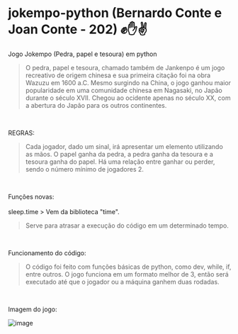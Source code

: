 # jokempo-python (Bernardo Conte e Joan Conte - 202) ✊✋✌️
Jogo Jokempo (Pedra, papel e tesoura) em python
>O pedra, papel e tesoura, chamado também de Jankenpo é um jogo recreativo de origem chinesa e sua primeira citação foi na obra Wazuzu em 1600 a.C. Mesmo surgindo na China, o jogo ganhou maior popularidade em uma comunidade chinesa em Nagasaki, no Japão durante o século XVII. Chegou ao ocidente apenas no século XX, com a abertura do Japão para os outros continentes.

<br>

REGRAS: <br>
>Cada jogador, dado um sinal, irá apresentar um elemento utilizando as mãos. O papel ganha da pedra, a pedra ganha da tesoura e a tesoura ganha do papel. Há uma relação entre ganhar ou perder, sendo o número mínimo de jogadores 2.

<br>

Funções novas: <br><br>
sleep.time > Vem da biblioteca "time". <br>
>Serve para atrasar a execução do código em um determinado tempo.

<br>

Funcionamento do código:<br>
>O código foi feito com funções básicas de python, como dev, while, if, entre outros. O jogo funciona em um formato melhor de 3, então será executado até que o jogador ou a máquina ganhem duas rodadas.

<br>

Imagem do jogo:<br>

![image](https://github.com/user-attachments/assets/5f95875c-886c-497f-b2ab-d1cc94b4e6ce)

<br>












 
